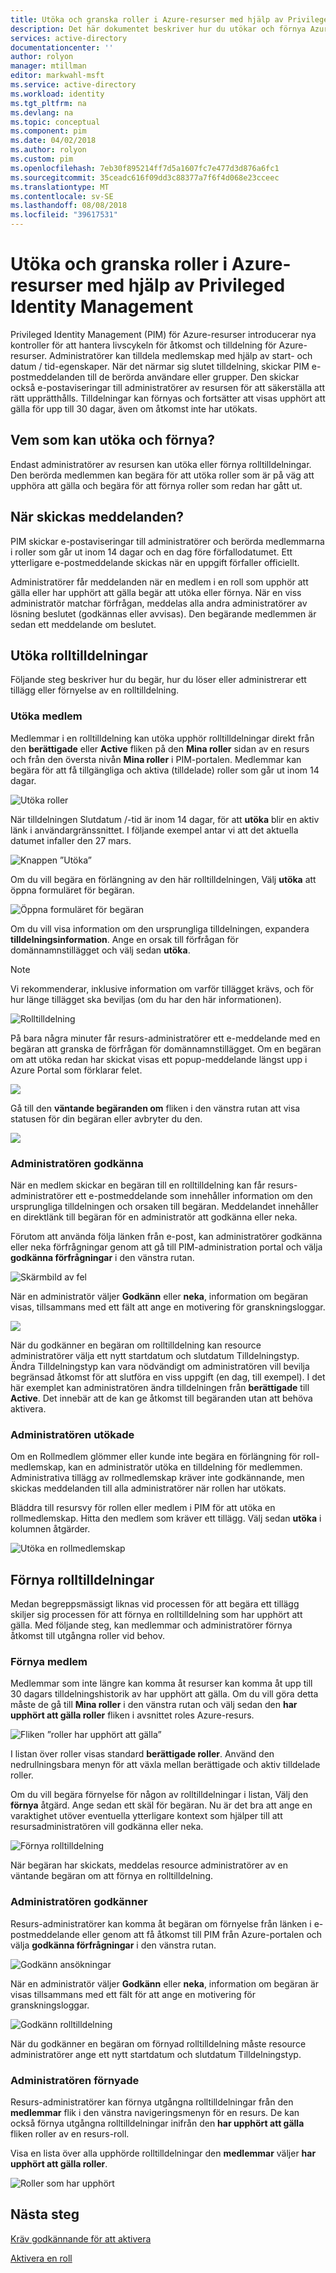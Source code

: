 ```yaml
---
title: Utöka och granska roller i Azure-resurser med hjälp av Privileged Identity Management | Microsoft Docs
description: Det här dokumentet beskriver hur du utökar och förnya Azure-resursroller för PIM-resurser.
services: active-directory
documentationcenter: ''
author: rolyon
manager: mtillman
editor: markwahl-msft
ms.service: active-directory
ms.workload: identity
ms.tgt_pltfrm: na
ms.devlang: na
ms.topic: conceptual
ms.component: pim
ms.date: 04/02/2018
ms.author: rolyon
ms.custom: pim
ms.openlocfilehash: 7eb30f895214ff7d5a1607fc7e477d3d876a6fc1
ms.sourcegitcommit: 35ceadc616f09dd3c88377a7f6f4d068e23cceec
ms.translationtype: MT
ms.contentlocale: sv-SE
ms.lasthandoff: 08/08/2018
ms.locfileid: "39617531"
---
```

# <a name="extend-and-review-roles-in-azure-resources-by-using-privileged-identity-management"></a>Utöka och granska roller i Azure-resurser med hjälp av Privileged Identity Management

Privileged Identity Management (PIM) för Azure-resurser introducerar nya kontroller för att hantera livscykeln för åtkomst och tilldelning för Azure-resurser. Administratörer kan tilldela medlemskap med hjälp av start- och datum / tid-egenskaper. När det närmar sig slutet tilldelning, skickar PIM e-postmeddelanden till de berörda användare eller grupper. Den skickar också e-postaviseringar till administratörer av resursen för att säkerställa att rätt upprätthålls. Tilldelningar kan förnyas och fortsätter att visas upphört att gälla för upp till 30 dagar, även om åtkomst inte har utökats.

## <a name="who-can-extend-and-renew"></a>Vem som kan utöka och förnya?

Endast administratörer av resursen kan utöka eller förnya rolltilldelningar. Den berörda medlemmen kan begära för att utöka roller som är på väg att upphöra att gälla och begära för att förnya roller som redan har gått ut.

## <a name="when-are-notifications-sent"></a>När skickas meddelanden?

PIM skickar e-postaviseringar till administratörer och berörda medlemmarna i roller som går ut inom 14 dagar och en dag före förfallodatumet. Ett ytterligare e-postmeddelande skickas när en uppgift förfaller officiellt. 

Administratörer får meddelanden när en medlem i en roll som upphör att gälla eller har upphört att gälla begär att utöka eller förnya. När en viss administratör matchar förfrågan, meddelas alla andra administratörer av lösning beslutet (godkännas eller avvisas). Den begärande medlemmen är sedan ett meddelande om beslutet. 

## <a name="extend-role-assignments"></a>Utöka rolltilldelningar

Följande steg beskriver hur du begär, hur du löser eller administrerar ett tillägg eller förnyelse av en rolltilldelning. 

### <a name="member-extend"></a>Utöka medlem

Medlemmar i en rolltilldelning kan utöka upphör rolltilldelningar direkt från den **berättigade** eller **Active** fliken på den **Mina roller** sidan av en resurs och från den översta nivån **Mina roller** i PIM-portalen. Medlemmar kan begära för att få tillgängliga och aktiva (tilldelade) roller som går ut inom 14 dagar.

![Utöka roller](media/azure-pim-resource-rbac/aadpim_rbac_extend_ui.png)

När tilldelningen Slutdatum /-tid är inom 14 dagar, för att **utöka** blir en aktiv länk i användargränssnittet. I följande exempel antar vi att det aktuella datumet infaller den 27 mars.

![Knappen ”Utöka”](media/azure-pim-resource-rbac/aadpim_rbac_extend_within_14.png)

Om du vill begära en förlängning av den här rolltilldelningen, Välj **utöka** att öppna formuläret för begäran.

![Öppna formuläret för begäran](media/azure-pim-resource-rbac/aadpim_rbac_extend_role_assignment_request.png)

Om du vill visa information om den ursprungliga tilldelningen, expandera **tilldelningsinformation**. Ange en orsak till förfrågan för domännamnstillägget och välj sedan **utöka**.

>[!Note]
>Vi rekommenderar, inklusive information om varför tillägget krävs, och för hur länge tillägget ska beviljas (om du har den här informationen).

![Rolltilldelning](media/azure-pim-resource-rbac/aadpim_rbac_extend_form_complete.png)

På bara några minuter får resurs-administratörer ett e-meddelande med en begäran att granska de förfrågan för domännamnstillägget. Om en begäran om att utöka redan har skickat visas ett popup-meddelande längst upp i Azure Portal som förklarar felet.

![](media/azure-pim-resource-rbac/aadpim_rbac_extend_failed_existing_request.png)

Gå till den **väntande begäranden om** fliken i den vänstra rutan att visa statusen för din begäran eller avbryter du den.

![](media/azure-pim-resource-rbac/aadpim_rbac_extend_cancel_request.png)

### <a name="admin-approve"></a>Administratören godkänna

När en medlem skickar en begäran till en rolltilldelning kan får resurs-administratörer ett e-postmeddelande som innehåller information om den ursprungliga tilldelningen och orsaken till begäran. Meddelandet innehåller en direktlänk till begäran för en administratör att godkänna eller neka. 

Förutom att använda följa länken från e-post, kan administratörer godkänna eller neka förfrågningar genom att gå till PIM-administration portal och välja **godkänna förfrågningar** i den vänstra rutan.

![Skärmbild av fel](media/azure-pim-resource-rbac/aadpim_rbac_extend_admin_approve_grid.png)

När en administratör väljer **Godkänn** eller **neka**, information om begäran visas, tillsammans med ett fält att ange en motivering för granskningsloggar.

![](media/azure-pim-resource-rbac/aadpim_rbac_extend_admin_approve_blade.png)

När du godkänner en begäran om rolltilldelning kan resource administratörer välja ett nytt startdatum och slutdatum Tilldelningstyp. Ändra Tilldelningstyp kan vara nödvändigt om administratören vill bevilja begränsad åtkomst för att slutföra en viss uppgift (en dag, till exempel). I det här exemplet kan administratören ändra tilldelningen från **berättigade** till **Active**. Det innebär att de kan ge åtkomst till begäranden utan att behöva aktivera.

### <a name="admin-extend"></a>Administratören utökade

Om en Rollmedlem glömmer eller kunde inte begära en förlängning för roll-medlemskap, kan en administratör utöka en tilldelning för medlemmen. Administrativa tillägg av rollmedlemskap kräver inte godkännande, men skickas meddelanden till alla administratörer när rollen har utökats.

Bläddra till resursvy för rollen eller medlem i PIM för att utöka en rollmedlemskap. Hitta den medlem som kräver ett tillägg. Välj sedan **utöka** i kolumnen åtgärder.

![Utöka en rollmedlemskap](media/azure-pim-resource-rbac/aadpim_rbac_extend_admin_extend.png)

## <a name="renew-role-assignments"></a>Förnya rolltilldelningar

Medan begreppsmässigt liknas vid processen för att begära ett tillägg skiljer sig processen för att förnya en rolltilldelning som har upphört att gälla. Med följande steg, kan medlemmar och administratörer förnya åtkomst till utgångna roller vid behov.

### <a name="member-renew"></a>Förnya medlem

Medlemmar som inte längre kan komma åt resurser kan komma åt upp till 30 dagars tilldelningshistorik av har upphört att gälla. Om du vill göra detta måste de gå till **Mina roller** i den vänstra rutan och välj sedan den **har upphört att gälla roller** fliken i avsnittet roles Azure-resurs.

![Fliken ”roller har upphört att gälla”](media/azure-pim-resource-rbac/aadpim_rbac_renew_from_myroles.png)

I listan över roller visas standard **berättigade roller**. Använd den nedrullningsbara menyn för att växla mellan berättigade och aktiv tilldelade roller.

Om du vill begära förnyelse för någon av rolltilldelningar i listan, Välj den **förnya** åtgärd. Ange sedan ett skäl för begäran. Nu är det bra att ange en varaktighet utöver eventuella ytterligare kontext som hjälper till att resursadministratören vill godkänna eller neka.

![Förnya rolltilldelning](media/azure-pim-resource-rbac/aadpim_rbac_renew_request_form.png)

När begäran har skickats, meddelas resource administratörer av en väntande begäran om att förnya en rolltilldelning.

### <a name="admin-approves"></a>Administratören godkänner

Resurs-administratörer kan komma åt begäran om förnyelse från länken i e-postmeddelande eller genom att få åtkomst till PIM från Azure-portalen och välja **godkänna förfrågningar** i den vänstra rutan.

![Godkänn ansökningar](media/azure-pim-resource-rbac/aadpim_rbac_extend_admin_approve_grid.png)

När en administratör väljer **Godkänn** eller **neka**, information om begäran är visas tillsammans med ett fält för att ange en motivering för granskningsloggar.

![Godkänn rolltilldelning](media/azure-pim-resource-rbac/aadpim_rbac_extend_admin_approve_blade.png)

När du godkänner en begäran om förnyad rolltilldelning måste resource administratörer ange ett nytt startdatum och slutdatum Tilldelningstyp. 

### <a name="admin-renew"></a>Administratören förnyade

Resurs-administratörer kan förnya utgångna rolltilldelningar från den **medlemmar** flik i den vänstra navigeringsmenyn för en resurs. De kan också förnya utgångna rolltilldelningar inifrån den **har upphört att gälla** fliken roller av en resurs-roll.

Visa en lista över alla upphörde rolltilldelningar den **medlemmar** väljer **har upphört att gälla roller**.

![Roller som har upphört](media/azure-pim-resource-rbac/aadpim_rbac_renew_from_member_blade.png)

## <a name="next-steps"></a>Nästa steg

[Kräv godkännande för att aktivera](pim-resource-roles-approval-workflow.md)

[Aktivera en roll](pim-resource-roles-use-the-audit-log.md)


